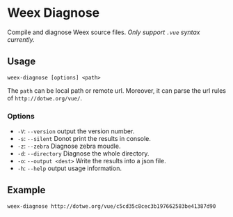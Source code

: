 # Weex Diagnose

Compile and diagnose Weex source files. *Only support `.vue` syntax currently.*

## Usage

```
weex-diagnose [options] <path>
```

The `path` can be local path or remote url. Moreover, it can parse the url rules of `http://dotwe.org/vue/`.

### Options

+ `-V`: `--version` output the version number.
+ `-s`: `--silent` Donot print the results in console.
+ `-z`: `--zebra` Diagnose zebra moudle.
+ `-d`: `--directory` Diagnose the whole directory.
+ `-o`: `--output <dest>` Write the results into a json file.
+ `-h`: `--help` output usage information.

## Example

```
weex-diagnose http://dotwe.org/vue/c5cd35c8cec3b197662583be41387d90
```
